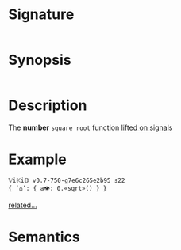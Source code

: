 # Signature
```vikid-signature
```

# Synopsis
```vikid-synopsis
```

# Description
The __number__ `square root` function [lifted on signals](/refman/concepts/pure_functions)

# Example
```vikid-script
𝕍i𝕂i𝔻 v0.7-750-g7e6c265e2b95 s22
{ ‘⌂’: { a👁: 0.«sqrt»() } }
```


[related...](https://en.wikipedia.org/wiki/SquareRoot)

# Semantics